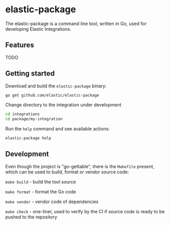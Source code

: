 # elastic-package

The elastic-package is a command line tool, written in Go, used for developing Elastic Integrations.

## Features

TODO

## Getting started

Download and build the `elastic-package` binary:

```bash
go get github.com/elastic/elastic-package
```

Change directory to the integration under development

```bash
cd integrations
cd package/my-integration
```

Run the `help` command and see available actions:

```bash
elastic-package help
```

## Development

Even though the project is "go-gettable", there is the `Makefile` present, which can be used to build, format or vendor
source code:

`make build` - build the tool source

`make format` - format the Go code

`make vendor` - vendor code of dependencies

`make check` - one-liner, used to verify by the CI if source code is ready to be pushed to the repository